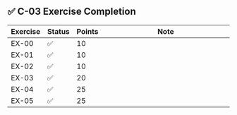  ## ✅ C-03 Exercise Completion

| Exercise | Status | Points | Note                         |
|----------|--------|--------|------------------------------|
| EX-00    | ✅      | 10     | <img width="441" height="1"> |
| EX-01    | ✅      | 10     |                              |
| EX-02    | ✅      | 10     |                              |
| EX-03    | ✅      | 20     |                              |
| EX-04    | ✅      | 25     |                              |
| EX-05    | ✅      | 25     |                              |
